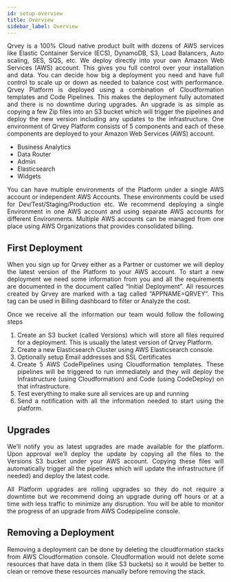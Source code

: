 ```yaml
---
id: setup-overview
title: Overview
sidebar_label: Overview
---
```


<div style="text-align: justify">

Qrvey is a 100% Cloud native product built with dozens of AWS services like Elastic Container Service (ECS), DynamoDB, S3, Load Balancers, Auto scaling, SES, SQS, etc. We deploy directly into your own Amazon Web Services (AWS) account. This gives you full control over your installation and data. You can decide how big a deployment you need and have full control to scale up or down as needed to balance cost with performance.
Qrvey Platform is deployed using a combination of Cloudformation templates and Code Pipelines. This makes the deployment fully automated and there is no downtime during upgrades. An upgrade is as simple as copying a few Zip files into an S3 bucket which will trigger the pipelines and deploy the new version including any updates to the infrastructure.
One environment of Qrvey Platform consists of 5 components and each of these components are deployed to your Amazon Web Services (AWS) account. 

* Business Analytics
* Data Router
* Admin
* Elasticsearch
* Widgets

You can have multiple environments of the Platform under a single AWS account or independent AWS Accounts. These environments could be used for Dev/Test/Staging/Production etc. We recommend deploying a single Environment in one AWS account and using separate AWS accounts for different Environments. Multiple AWS accounts can be managed from one place using AWS Organizations that provides consolidated billing.

## First Deployment
When you sign up for Qrvey either as a Partner or customer we will deploy the latest version of the Platform to your AWS account. To start a new deployment we need some information from you and all the requirements are documented in the document called “Initial Deployment”. All resources created by Qrvey are marked with a tag called “APPNAME=QRVEY”. This tag can be used in Billing dashboard to filter or Analyze the cost.

Once we receive all the information our team would follow the following steps

1. 	Create an S3 bucket (called Versions) which will store all files required for a deployment. This is usually the latest version of Qrvey Platform. 
2. Create a new Elasticsearch Cluster using AWS Elasticsearch console.
3. Optionally setup Email addresses and SSL Certificates
4. Create 5 AWS CodePipelines using Cloudformation templates. These pipelines will be triggered to run immediately and they will deploy the Infrastructure (using Cloudformation) and Code (using CodeDeploy) on that infrastructure.
5. Test everything to make sure all services are up and running
6. Send a notification with all the information needed to start using the platform.

## Upgrades
We’ll notify you as latest upgrades are made available for the platform. Upon approval we’ll deploy the update by copying all the files to the Versions S3 bucket under your AWS account. Copying these files will automatically trigger all the pipelines which will update the infrastructure (if needed) and deploy the latest code.

All Platform upgrades are rolling upgrades so they do not require a downtime but we recommend doing an upgrade during off hours or at a time with less traffic to minimize any disruption. You will be able to monitor the progress of an upgrade from AWS Codepipeline console.

## Removing a Deployment
Removing a deployment can be done by deleting the cloudformation stacks from AWS Cloudformation console. Cloudformation would not delete some resources that have data in them (like S3 buckets) so it would be better to clean or remove these resources manually before removing the stack. 
